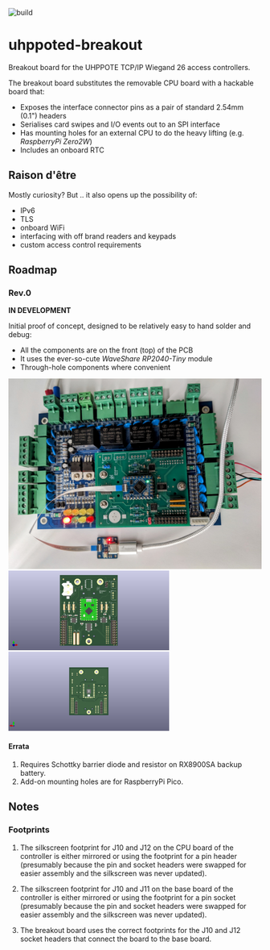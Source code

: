 ![build](https://github.com/uhppoted/uhppoted-breakout/workflows/build/badge.svg)

# uhppoted-breakout

Breakout board for the UHPPOTE TCP/IP Wiegand 26 access controllers. 

The breakout board substitutes the removable CPU board with a hackable board that:
- Exposes the interface connector pins as a pair of standard 2.54mm (0.1") headers
- Serialises card swipes and I/O events out to an SPI interface
- Has mounting holes for an external CPU to do the heavy lifting (e.g. _RaspberryPi_ _Zero2W_)
- Includes an onboard RTC

## Raison d'être

Mostly curiosity? But .. it also opens up the possibility of:
- IPv6
- TLS
- onboard WiFi
- interfacing with off brand readers and keypads
- custom access control requirements

## Roadmap

### Rev.0

**IN DEVELOPMENT**

Initial proof of concept, designed to be relatively easy to hand solder and debug:
- All the components are on the front (top) of the PCB
- It uses the ever-so-cute _WaveShare_ _RP2040-Tiny_ module
- Through-hole components where convenient

<img width="640" src="documentation/images/Rev.0.jpg">
<img width="320" src="documentation/images/front.png"><img width="320" src="documentation/images/back.png">

#### Errata
1. Requires Schottky barrier diode and resistor on RX8900SA backup battery.
2. Add-on mounting holes are for RaspberryPi Pico.


## Notes

### Footprints
1. The silkscreen footprint for J10 and J12 on the CPU board of the controller is either mirrored or
   using the footprint for a pin header (presumably because the pin and socket headers were swapped for
   easier assembly and the silkscreen was never updated).

2. The silkscreen footprint for J10 and J11 on the base board of the controller is either mirrored or
   using the footprint for a pin socket (presumably because the pin and socket headers were swapped for
   easier assembly and the silkscreen was never updated).

3. The breakout board uses the correct footprints for the J10 and J12 socket headers that connect the
   board to the base board.